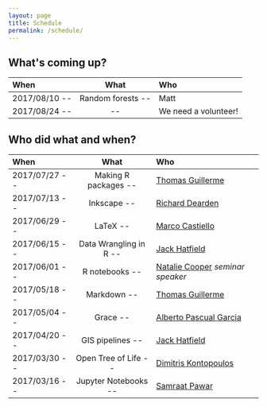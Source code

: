 ```yaml
---
layout: page
title: Schedule
permalink: /schedule/
---
```


## What's coming up?

| When          | What                 | Who                   |
|:--------------|:-------------------:|:-----------------------|
| 2017/08/10   -- |    Random forests -- | Matt  |
| 2017/08/24   -- |    -- | We need a volunteer!  |


## Who did what and when?

| When          | What                 | Who                   |
|:--------------|:-------------------:|:-----------------------|
| 2017/07/27   -- |    Making R packages -- | [Thomas Guillerme](http://tguillerme.github.io/)  |
| 2017/07/13   -- |   Inkscape   -- | [Richard Dearden](mailto:r.dearden14@imperial.ac.uk)   |
| 2017/06/29   -- |   LaTeX   -- | [Marco Castiello](mailto:m.castiello13@imperial.ac.uk)   |
| 2017/06/15   -- |   Data Wrangling in R   -- | [Jack Hatfield](mailto:jack.hatfield12@imperial.ac.uk)   |
| 2017/06/01   -- |   R notebooks   -- | [Natalie Cooper](http://nhcooper123.github.io/) *seminar speaker*   |
| 2017/05/18   -- |   Markdown  -- | [Thomas Guillerme](http://tguillerme.github.io/)   |
| 2017/05/04   -- |   Grace   -- | [Alberto Pascual Garcia](mailto:alberto.pascual.garcia@gmail.com)   |
| 2017/04/20   -- |   GIS pipelines   -- | [Jack Hatfield](mailto:jack.hatfield12@imperial.ac.uk)   |
| 2017/03/30   -- |   Open Tree of Life   -- | [Dimitris Kontopoulos](https://github.com/dgkontopoulos)   |
| 2017/03/16   -- |   Jupyter Notebooks  -- | [Samraat Pawar](http://www.imperial.ac.uk/people/s.pawar)          |
